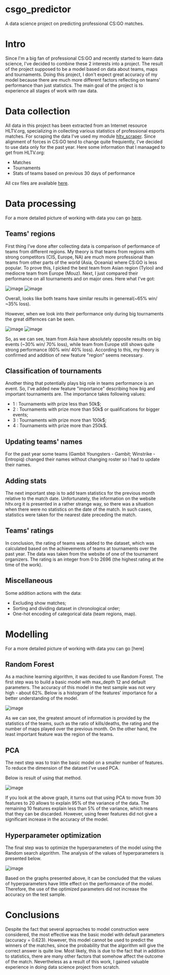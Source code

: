 # csgo_predictor
A data science project on predicting professional CS:GO matches.
# Intro
Since I'm a big fan of professional CS:GO and recently started to learn data science, I've decided to combine these 2 interests into a project. The result of the project supposed to be a model based on data about teams, maps and tournaments. Doing this project, I don't expect great accuracy of my model because there are much more different factors reflecting on teams' performance than just statistics. The main goal of the project is to experience all stages of work with raw data.  
# Data collection
All data in this project has been extracted from an Internet resource HLTV.org, specializing in collecting various statistics of professional esports matches. For scraping the data I've used my module [hltv_scraper](https://github.com/kiritango/hltv_scraper). Since alignment of forces in CS:GO tend to change quite frequiently, I've decided to use data only for the past year. Here some information that I manaaged to get from HLTV.org: 
- Matches
- Tournaments
- Stats of teams based on previous 30 days of performance

All csv files are available [here](https://github.com/kiritango/csgo_predictor/tree/main/data).

# Data processing

For a more detailed picture of working with data you can go [here](https://github.com/kiritango/csgo_predictor/blob/main/Data_preparation.ipynb).

## Teams' regions

First thing I've done after collecting data is comparison of performance of teams from different regions. My theory is that teams from regions with strong competitors (CIS, Europe, NA) are much more professional than teams from other parts of the world (Asia, Oceania) where CS:GO is less popular. To prove this, I picked the best team from Asian region (Tyloo) and mediocre team from Europe (Mouz). Next, I just compared their performance on all tournaments and on major ones. Here what I've got:

![image](https://user-images.githubusercontent.com/97898643/153187012-692ae5f1-a8ab-4c13-85b5-0a036107b29e.png) ![image](https://user-images.githubusercontent.com/97898643/153187121-956d165d-e51e-485d-bb87-206bc8b48497.png)

Overall, looks like both teams have similar results in genereal(~65% win/ ~35% loss).

However, when we look into their performance only during big tournaments the great differnces can be seen.

![image](https://user-images.githubusercontent.com/97898643/153189184-24083c83-3ccd-4064-8436-38f32922c99f.png) ![image](https://user-images.githubusercontent.com/97898643/153189386-e3117376-06a3-4c32-aa72-f94dbc30f519.png)

So, as we can see, team from Asia have absolutely opposite results on big events (~30% win/ 70% loss), while team from Europe still shows quite strong performance (60% win/ 40% loss). According to this, my theory is confirmed and addition of new feature "region" seems necessary. 

## Classification of tournaments
Another thing that potentially plays big role in teams performance is an event. So, I've added new feature "importance" describing how big and important tournaments are. The importance takes following values:
- 1 : Tournaments with prize less than 50k$;
- 2 : Tournaments with prize more than 50k$ or qualifications for bigger events;
- 3 : Tournaments with prize more than 100k$;
- 4 : Tournaments with prize more than 250k$.

## Updating teams' names

For the past year some teams (Gambit Youngsters - Gambit; Winstrike - Entropiq) changed their names without changing roster so I had to update their names.

## Adding stats

The next important step is to add team statistics for the previous month relative to the match date. Unfortunately, the information on the website hltv.org it is presented in a rather strange way, so there was a situation when there were no statistics on the date of the match. In such cases, statistics were taken for the nearest date preceding the match.

## Teams' ratings

In conclusion, the rating of teams was added to the dataset, which was calculated based on the achievements of teams at tournaments over the past year. The data was taken from the website of one of the tournament organizers. The rating is an integer from 0 to 2696 (the highest rating at the time of the work).

## Miscellaneous

Some addition actions with the data:
- Excluding show matches;
- Sorting and dividing dataset in chronological order;
- One-hot encoding of categorical data (team regions, map).

# Modelling

For a more detailed picture of working with data you can go [here]

## Random Forest

As a machine learning algorithm, it was decided to use Random Forest. The first step was to build a basic model with max_depth 12 and default parameters. The accuracy of this model in the test sample was not very high - about 62%. Below is a histogram of the features' importance for a better understanding of the model.

![image](https://user-images.githubusercontent.com/97898643/153235451-506ad66c-f72b-485b-a410-f6870ef8d1da.png)

As we can see, the greatest amount of information is provided by the statistics of the teams, such as the ratio of kills/deaths, the rating and the number of maps played over the previous month. On the other hand, the least important feature was the region of the teams.

## PCA

The next step was to train the basic model on a smaller number of features. To reduce the dimension of the dataset I've used PCA.

Below is result of using that method.

![image](https://user-images.githubusercontent.com/97898643/153249367-e693c8a7-2e22-4942-b889-80565b8a58d8.png)

If you look at the above graph, it turns out that using PCA to move from 30 features to 20 allows to explain 95% of the variance of the data. The remaining 10 features explain less than 5% of the variance, which means that they can be discarded. However, using fewer features did not give a significant increase in the accuracy of the model.

## Hyperparameter optimization

The final step was to optimize the hyperparameters of the model using the Random search algorithm. The analysis of the values of hyperparameters is presented below.

![image](https://user-images.githubusercontent.com/97898643/153250699-c3a150c5-f6d7-4691-a530-06214acf5413.png)

Based on the graphs presented above, it can be concluded that the values of hyperparameters have little effect on the performance of the model. Therefore, the use of the optimized parameters did not increase the accuracy on the test sample.

# Conclusions

Despite the fact that several approaches to model construction were considered, the most effective was the basic model with default parameters (accuracy = 0.623). However, this model cannot be used to predict the winners of the matches, since the probability that the algorithm will give the correct answer is quite low. Most likely, this is due to the fact that in addition to statistics, there are many other factors that somehow affect the outcome of the match. Nevertheless as a result of this work, I gained valuable experience in doing data science project from scratch.
